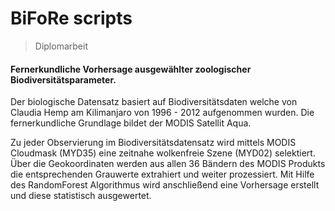 BiFoRe scripts
=========
> Diplomarbeit

#### Fernerkundliche Vorhersage ausgewählter zoologischer Biodiversitätsparameter. 

<p> Der biologische Datensatz basiert auf Biodiversitätsdaten welche von Claudia Hemp am Kilimanjaro von 1996 - 2012 aufgenommen wurden. Die fernerkundliche Grundlage bildet der MODIS Satellit Aqua. </p>
<p> Zu jeder Observierung im Biodiversitätsdatensatz wird mittels MODIS Cloudmask (MYD35) eine zeitnahe wolkenfreie Szene (MYD02) selektiert. Über die Geokoordinaten werden aus allen 36 Bändern des MODIS Produkts die entsprechenden Grauwerte extrahiert und weiter prozessiert. Mit Hilfe des RandomForest Algorithmus wird anschließend eine Vorhersage erstellt und diese statistisch ausgewertet. </p>
